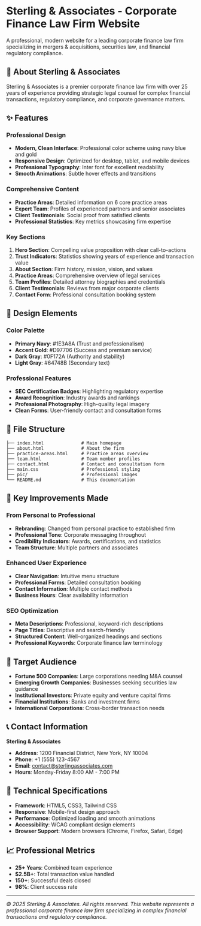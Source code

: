 # Sterling & Associates - Corporate Finance Law Firm Website

A professional, modern website for a leading corporate finance law firm specializing in mergers & acquisitions, securities law, and financial regulatory compliance.

## 🏢 About Sterling & Associates

Sterling & Associates is a premier corporate finance law firm with over 25 years of experience providing strategic legal counsel for complex financial transactions, regulatory compliance, and corporate governance matters.

## ✨ Features

### Professional Design
- **Modern, Clean Interface**: Professional color scheme using navy blue and gold
- **Responsive Design**: Optimized for desktop, tablet, and mobile devices
- **Professional Typography**: Inter font for excellent readability
- **Smooth Animations**: Subtle hover effects and transitions

### Comprehensive Content
- **Practice Areas**: Detailed information on 6 core practice areas
- **Expert Team**: Profiles of experienced partners and senior associates
- **Client Testimonials**: Social proof from satisfied clients
- **Professional Statistics**: Key metrics showcasing firm expertise

### Key Sections
1. **Hero Section**: Compelling value proposition with clear call-to-actions
2. **Trust Indicators**: Statistics showing years of experience and transaction value
3. **About Section**: Firm history, mission, vision, and values
4. **Practice Areas**: Comprehensive overview of legal services
5. **Team Profiles**: Detailed attorney biographies and credentials
6. **Client Testimonials**: Reviews from major corporate clients
7. **Contact Form**: Professional consultation booking system

## 🎨 Design Elements

### Color Palette
- **Primary Navy**: #1E3A8A (Trust and professionalism)
- **Accent Gold**: #D97706 (Success and premium service)
- **Dark Gray**: #0F172A (Authority and stability)
- **Light Gray**: #64748B (Secondary text)

### Professional Features
- **SEC Certification Badges**: Highlighting regulatory expertise
- **Award Recognition**: Industry awards and rankings
- **Professional Photography**: High-quality legal imagery
- **Clean Forms**: User-friendly contact and consultation forms

## 📁 File Structure

```
├── index.html              # Main homepage
├── about.html              # About the firm
├── practice-areas.html     # Practice areas overview
├── team.html               # Team member profiles
├── contact.html            # Contact and consultation form
├── main.css                # Professional styling
├── pic/                    # Professional images
└── README.md               # This documentation
```

## 🚀 Key Improvements Made

### From Personal to Professional
- **Rebranding**: Changed from personal practice to established firm
- **Professional Tone**: Corporate messaging throughout
- **Credibility Indicators**: Awards, certifications, and statistics
- **Team Structure**: Multiple partners and associates

### Enhanced User Experience
- **Clear Navigation**: Intuitive menu structure
- **Professional Forms**: Detailed consultation booking
- **Contact Information**: Multiple contact methods
- **Business Hours**: Clear availability information

### SEO Optimization
- **Meta Descriptions**: Professional, keyword-rich descriptions
- **Page Titles**: Descriptive and search-friendly
- **Structured Content**: Well-organized headings and sections
- **Professional Keywords**: Corporate finance law terminology

## 🎯 Target Audience

- **Fortune 500 Companies**: Large corporations needing M&A counsel
- **Emerging Growth Companies**: Businesses seeking securities law guidance
- **Institutional Investors**: Private equity and venture capital firms
- **Financial Institutions**: Banks and investment firms
- **International Corporations**: Cross-border transaction needs

## 📞 Contact Information

**Sterling & Associates**
- **Address**: 1200 Financial District, New York, NY 10004
- **Phone**: +1 (555) 123-4567
- **Email**: contact@sterlingassociates.com
- **Hours**: Monday-Friday 8:00 AM - 7:00 PM

## 🔧 Technical Specifications

- **Framework**: HTML5, CSS3, Tailwind CSS
- **Responsive**: Mobile-first design approach
- **Performance**: Optimized loading and smooth animations
- **Accessibility**: WCAG compliant design elements
- **Browser Support**: Modern browsers (Chrome, Firefox, Safari, Edge)

## 📈 Professional Metrics

- **25+ Years**: Combined team experience
- **$2.5B+**: Total transaction value handled
- **150+**: Successful deals closed
- **98%**: Client success rate

---

*© 2025 Sterling & Associates. All rights reserved. This website represents a professional corporate finance law firm specializing in complex financial transactions and regulatory compliance.*